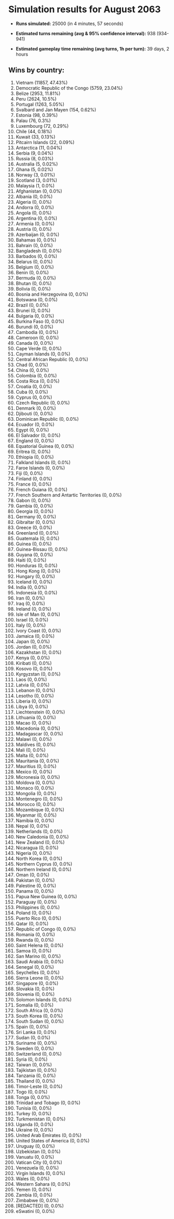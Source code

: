 # Simulation results for August 2063

* **Runs simulated:** 25000 (in 4 minutes, 57 seconds)

* **Estimated turns remaining (avg & 95% confidence interval):** 938 (934-941)

* **Estimated gameplay time remaining (avg turns, 1h per turn):** 39 days, 2 hours

## Wins by country:
1. Vietnam (11857, 47.43%)
2. Democratic Republic of the Congo (5759, 23.04%)
3. Belize (2953, 11.81%)
4. Peru (2624, 10.5%)
5. Portugal (1263, 5.05%)
6. Svalbard and Jan Mayen (154, 0.62%)
7. Estonia (98, 0.39%)
8. Palau (76, 0.3%)
9. Luxembourg (72, 0.29%)
10. Chile (44, 0.18%)
11. Kuwait (33, 0.13%)
12. Pitcairn Islands (22, 0.09%)
13. Antarctica (11, 0.04%)
14. Serbia (9, 0.04%)
15. Russia (8, 0.03%)
16. Australia (5, 0.02%)
17. Ghana (5, 0.02%)
18. Norway (3, 0.01%)
19. Scotland (3, 0.01%)
20. Malaysia (1, 0.0%)
21. Afghanistan (0, 0.0%)
22. Albania (0, 0.0%)
23. Algeria (0, 0.0%)
24. Andorra (0, 0.0%)
25. Angola (0, 0.0%)
26. Argentina (0, 0.0%)
27. Armenia (0, 0.0%)
28. Austria (0, 0.0%)
29. Azerbaijan (0, 0.0%)
30. Bahamas (0, 0.0%)
31. Bahrain (0, 0.0%)
32. Bangladesh (0, 0.0%)
33. Barbados (0, 0.0%)
34. Belarus (0, 0.0%)
35. Belgium (0, 0.0%)
36. Benin (0, 0.0%)
37. Bermuda (0, 0.0%)
38. Bhutan (0, 0.0%)
39. Bolivia (0, 0.0%)
40. Bosnia and Herzegovina (0, 0.0%)
41. Botswana (0, 0.0%)
42. Brazil (0, 0.0%)
43. Brunei (0, 0.0%)
44. Bulgaria (0, 0.0%)
45. Burkina Faso (0, 0.0%)
46. Burundi (0, 0.0%)
47. Cambodia (0, 0.0%)
48. Cameroon (0, 0.0%)
49. Canada (0, 0.0%)
50. Cape Verde (0, 0.0%)
51. Cayman Islands (0, 0.0%)
52. Central African Republic (0, 0.0%)
53. Chad (0, 0.0%)
54. China (0, 0.0%)
55. Colombia (0, 0.0%)
56. Costa Rica (0, 0.0%)
57. Croatia (0, 0.0%)
58. Cuba (0, 0.0%)
59. Cyprus (0, 0.0%)
60. Czech Republic (0, 0.0%)
61. Denmark (0, 0.0%)
62. Djibouti (0, 0.0%)
63. Dominican Republic (0, 0.0%)
64. Ecuador (0, 0.0%)
65. Egypt (0, 0.0%)
66. El Salvador (0, 0.0%)
67. England (0, 0.0%)
68. Equatorial Guinea (0, 0.0%)
69. Eritrea (0, 0.0%)
70. Ethiopia (0, 0.0%)
71. Falkland Islands (0, 0.0%)
72. Faroe Islands (0, 0.0%)
73. Fiji (0, 0.0%)
74. Finland (0, 0.0%)
75. France (0, 0.0%)
76. French Guiana (0, 0.0%)
77. French Southern and Antartic Territories (0, 0.0%)
78. Gabon (0, 0.0%)
79. Gambia (0, 0.0%)
80. Georgia (0, 0.0%)
81. Germany (0, 0.0%)
82. Gibraltar (0, 0.0%)
83. Greece (0, 0.0%)
84. Greenland (0, 0.0%)
85. Guatemala (0, 0.0%)
86. Guinea (0, 0.0%)
87. Guinea-Bissau (0, 0.0%)
88. Guyana (0, 0.0%)
89. Haiti (0, 0.0%)
90. Honduras (0, 0.0%)
91. Hong Kong (0, 0.0%)
92. Hungary (0, 0.0%)
93. Iceland (0, 0.0%)
94. India (0, 0.0%)
95. Indonesia (0, 0.0%)
96. Iran (0, 0.0%)
97. Iraq (0, 0.0%)
98. Ireland (0, 0.0%)
99. Isle of Man (0, 0.0%)
100. Israel (0, 0.0%)
101. Italy (0, 0.0%)
102. Ivory Coast (0, 0.0%)
103. Jamaica (0, 0.0%)
104. Japan (0, 0.0%)
105. Jordan (0, 0.0%)
106. Kazakhstan (0, 0.0%)
107. Kenya (0, 0.0%)
108. Kiribati (0, 0.0%)
109. Kosovo (0, 0.0%)
110. Kyrgyzstan (0, 0.0%)
111. Laos (0, 0.0%)
112. Latvia (0, 0.0%)
113. Lebanon (0, 0.0%)
114. Lesotho (0, 0.0%)
115. Liberia (0, 0.0%)
116. Libya (0, 0.0%)
117. Liechtenstein (0, 0.0%)
118. Lithuania (0, 0.0%)
119. Macao (0, 0.0%)
120. Macedonia (0, 0.0%)
121. Madagascar (0, 0.0%)
122. Malawi (0, 0.0%)
123. Maldives (0, 0.0%)
124. Mali (0, 0.0%)
125. Malta (0, 0.0%)
126. Mauritania (0, 0.0%)
127. Mauritius (0, 0.0%)
128. Mexico (0, 0.0%)
129. Micronesia (0, 0.0%)
130. Moldova (0, 0.0%)
131. Monaco (0, 0.0%)
132. Mongolia (0, 0.0%)
133. Montenegro (0, 0.0%)
134. Morocco (0, 0.0%)
135. Mozambique (0, 0.0%)
136. Myanmar (0, 0.0%)
137. Namibia (0, 0.0%)
138. Nepal (0, 0.0%)
139. Netherlands (0, 0.0%)
140. New Caledonia (0, 0.0%)
141. New Zealand (0, 0.0%)
142. Nicaragua (0, 0.0%)
143. Nigeria (0, 0.0%)
144. North Korea (0, 0.0%)
145. Northern Cyprus (0, 0.0%)
146. Northern Ireland (0, 0.0%)
147. Oman (0, 0.0%)
148. Pakistan (0, 0.0%)
149. Palestine (0, 0.0%)
150. Panama (0, 0.0%)
151. Papua New Guinea (0, 0.0%)
152. Paraguay (0, 0.0%)
153. Philippines (0, 0.0%)
154. Poland (0, 0.0%)
155. Puerto Rico (0, 0.0%)
156. Qatar (0, 0.0%)
157. Republic of Congo (0, 0.0%)
158. Romania (0, 0.0%)
159. Rwanda (0, 0.0%)
160. Saint Helena (0, 0.0%)
161. Samoa (0, 0.0%)
162. San Marino (0, 0.0%)
163. Saudi Arabia (0, 0.0%)
164. Senegal (0, 0.0%)
165. Seychelles (0, 0.0%)
166. Sierra Leone (0, 0.0%)
167. Singapore (0, 0.0%)
168. Slovakia (0, 0.0%)
169. Slovenia (0, 0.0%)
170. Solomon Islands (0, 0.0%)
171. Somalia (0, 0.0%)
172. South Africa (0, 0.0%)
173. South Korea (0, 0.0%)
174. South Sudan (0, 0.0%)
175. Spain (0, 0.0%)
176. Sri Lanka (0, 0.0%)
177. Sudan (0, 0.0%)
178. Suriname (0, 0.0%)
179. Sweden (0, 0.0%)
180. Switzerland (0, 0.0%)
181. Syria (0, 0.0%)
182. Taiwan (0, 0.0%)
183. Tajikistan (0, 0.0%)
184. Tanzania (0, 0.0%)
185. Thailand (0, 0.0%)
186. Timor-Leste (0, 0.0%)
187. Togo (0, 0.0%)
188. Tonga (0, 0.0%)
189. Trinidad and Tobago (0, 0.0%)
190. Tunisia (0, 0.0%)
191. Turkey (0, 0.0%)
192. Turkmenistan (0, 0.0%)
193. Uganda (0, 0.0%)
194. Ukraine (0, 0.0%)
195. United Arab Emirates (0, 0.0%)
196. United States of America (0, 0.0%)
197. Uruguay (0, 0.0%)
198. Uzbekistan (0, 0.0%)
199. Vanuatu (0, 0.0%)
200. Vatican City (0, 0.0%)
201. Venezuela (0, 0.0%)
202. Virgin Islands (0, 0.0%)
203. Wales (0, 0.0%)
204. Western Sahara (0, 0.0%)
205. Yemen (0, 0.0%)
206. Zambia (0, 0.0%)
207. Zimbabwe (0, 0.0%)
208. [REDACTED] (0, 0.0%)
209. eSwatini (0, 0.0%)
